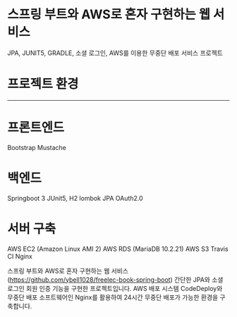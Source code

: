 # 스프링 부트와 AWS로 혼자 구현하는 웹 서비스
JPA, JUNIT5, GRADLE, 소셜 로그인, AWS를 이용한 무중단 배포 서비스 프로젝트

# 프로젝트 환경
------------------------------------
# 프론트엔드
Bootstrap
Mustache

# 백엔드
Springboot 3
JUnit5, H2
lombok
JPA
OAuth2.0

# 서버 구축
AWS EC2 (Amazon Linux AMI 2)
AWS RDS (MariaDB 10.2.21)
AWS S3
Travis CI
Nginx

스프링 부트와 AWS로 혼자 구현하는 웹 서비스(https://github.com/ybell1028/freelec-book-spring-boot)
간단한 JPA와 소셜 로그인 회원 인증 기능을 구현한 프로젝트입니다.
AWS 배포 시스템 CodeDeploy와 무중단 배포 소프트웨어인 Nginx를 활용하여 24시간 무중단 배포가 가능한 환경을 구축합니다.
